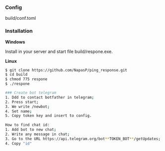 ### Config
build/conf.toml

### Installation
**Windows**

Install in your server and start file build/respone.exe.

**Linux**
```sh
$ git clone https://github.com/NapasP/ping_response.git
$ cd build
$ chmod 775 respone
$ ./respone

### Create bot telegram
1. Ddd to contact botfather in telegram;
2. Press start;
3. We write /newbot;
4. Set name;
5. Copy token key and insert to config.
 
How to find chat id:
1. Add bot to new chat;
2. Write any message in chat;
3. Go to the URL https://api.telegram.org/bot**TOKEN_BOT**/getUpdates;
4. Copy "id"
